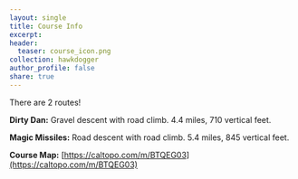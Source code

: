 ```yaml
---
layout: single
title: Course Info
excerpt: 
header:
  teaser: course_icon.png
collection: hawkdogger
author_profile: false
share: true
---
```


There are 2 routes! 

**Dirty Dan:** Gravel descent with road climb. 4.4 miles, 710 vertical feet. 

**Magic Missiles:** Road descent with road climb. 5.4 miles, 845 vertical feet. 

**Course Map:** [https://caltopo.com/m/BTQEG03](https://caltopo.com/m/BTQEG03)


